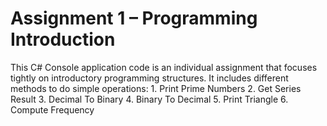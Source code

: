 # Assignment 1 – Programming Introduction
This C# Console application code is an individual assignment that focuses tightly on introductory programming structures. It includes different methods to do simple operations:
        1. Print Prime Numbers
        2. Get Series Result
        3. Decimal To Binary
        4. Binary To Decimal
        5. Print Triangle
        6. Compute Frequency
